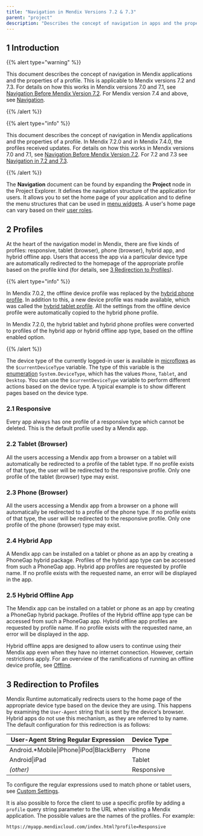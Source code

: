 ```yaml
---
title: "Navigation in Mendix Versions 7.2 & 7.3"
parent: "project"
description: "Describes the concept of navigation in apps and the properties of a profile for Mendix versions 7.2 and 7.3."
---
```


## 1 Introduction

{{% alert type="warning" %}}

This document describes the concept of navigation in Mendix applications and the properties of a profile. This is applicable to Mendix versions 7.2 and 7.3. For details on how this works in Mendix versions 7.0 and 7.1, see [Navigation Before Mendix Version 7.2](navigation-before-72). For Mendix version 7.4 and above, see [Navigation](navigation).

{{% /alert %}}

{{% alert type="info" %}}

This document describes the concept of navigation in Mendix applications and the properties of a profile. In Mendix 7.2.0 and in Mendix 7.4.0, the profiles received updates. For details on how this works in Mendix versions 7.0 and 7.1, see [Navigation Before Mendix Version 7.2](navigation-before-72). For 7.2 and 7.3 see [Navigation in 7.2 and 7.3](navigation-in-72-and-73).

{{% /alert %}}

The **Navigation** document can be found by expanding the **Project** node in the Project Explorer. It defines the navigation structure of the application for users. It allows you to set the home page of your application and to define the menu structures that can be used in [menu widgets](menu-widgets). A user's home page can vary based on their [user roles](user-roles).

## 2 Profiles

At the heart of the navigation model in Mendix, there are five kinds of profiles: responsive, tablet (browser), phone (browser), hybrid app, and hybrid offline app. Users that access the app via a particular device type are automatically redirected to the homepage of the appropriate profile based on the profile kind (for details, see [3 Redirection to Profiles](#Redirection)).

{{% alert type="info" %}}

In Mendix 7.0.2, the offline device profile was replaced by the [hybrid phone profile](hybrid-phone-profile). In addition to this, a new device profile was made available, which was called the [hybrid tablet profile](hybrid-tablet-profile). All the settings from the offline device profile were automatically copied to the hybrid phone profile.

In Mendix 7.2.0, the hybrid tablet and hybrid phone profiles were converted to profiles of the hybrid app or hybrid offline app type, based on the offline enabled option.

{{% /alert %}}

The device type of the currently logged-in user is available in [microflows](microflows) as the `$currentDeviceType` variable. The type of this variable is the [enumeration](enumerations) `System.DeviceType`, which has the values `Phone`, `Tablet`, and `Desktop`. You can use the `$currentDeviceType` variable to perform different actions based on the device type. A typical example is to show different pages based on the device type.

### 2.1 Responsive

Every app always has one profile of a responsive type which cannot be deleted. This is the default profile used by a Mendix app.

### 2.2 Tablet (Browser)

All the users accessing a Mendix app from a browser on a tablet will automatically be redirected to a profile of the tablet type. If no profile exists of that type, the user will be redirected to the responsive profile. Only one profile of the tablet (browser) type may exist.

### 2.3 Phone (Browser)

All the users accessing a Mendix app from a browser on a phone will automatically be redirected to a profile of the phone type. If no profile exists of that type, the user will be redirected to the responsive profile. Only one profile of the phone (browser) type may exist.

### 2.4 Hybrid App

A Mendix app can be installed on a tablet or phone as an app by creating a PhoneGap hybrid package. Profiles of the hybrid app type can be accessed from such a PhoneGap app. Hybrid app profiles are requested by profile name. If no profile exists with the requested name, an error will be displayed in the app.

### 2.5 Hybrid Offline App

The Mendix app can be installed on a tablet or phone as an app by creating a PhoneGap hybrid package. Profiles of the Hybrid offline app type can be accessed from such a PhoneGap app. Hybrid offline app profiles are requested by profile name. If no profile exists with the requested name, an error will be displayed in the app.

Hybrid offline apps are designed to allow users to continue using their Mendix app even when they have no internet connection. However, certain restrictions apply. For an overview of the ramifications of running an offline device profile, see [Offline](offline).

## 3 Redirection to Profiles<a name="Redirection"></a>

Mendix Runtime automatically redirects users to the home page of the appropriate device type based on the device they are using. This happens by examining the `User-Agent` string that is sent by the device's browser. Hybrid apps do not use this mechanism, as they are referred to by name. The default configuration for this redirection is as follows:

| User-Agent String Regular Expression | Device Type |
| --- | --- |
| Android.*Mobile&#124;iPhone&#124;iPod&#124;BlackBerry | Phone |
| Android&#124;iPad | Tablet |
| _(other)_ | Responsive |

To configure the regular expressions used to match phone or tablet users, see [Custom Settings](custom-settings).

It is also possible to force the client to use a specific profile by adding a `profile` query string parameter to the URL when visiting a Mendix application. The possible values are the names of the profiles. For example:

```html
https://myapp.mendixcloud.com/index.html?profile=Responsive
```
